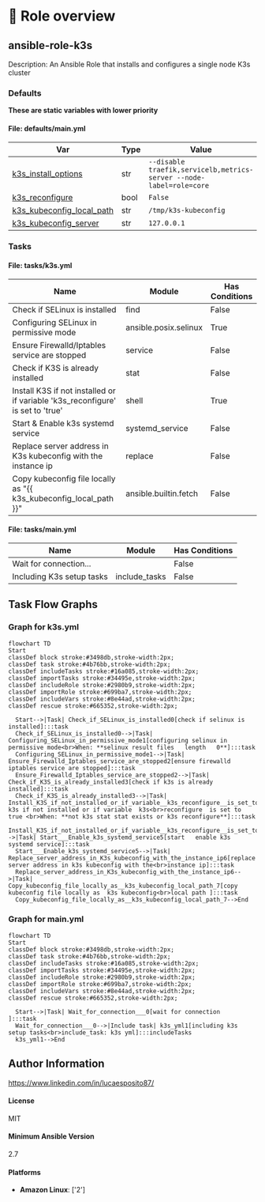 <!-- DOCSIBLE START -->

# 📃 Role overview

## ansible-role-k3s



Description: An Ansible Role that installs and configures a single node K3s cluster










### Defaults

**These are static variables with lower priority**

#### File: defaults/main.yml

| Var          | Type         | Value       |Required    | Title       |
|--------------|--------------|-------------|-------------|-------------|
| [k3s_install_options](defaults/main.yml#L2)   | str   | `--disable traefik,servicelb,metrics-server --node-label=role=core` |    n/a  |  n/a |
| [k3s_reconfigure](defaults/main.yml#L3)   | bool   | `False` |    n/a  |  n/a |
| [k3s_kubeconfig_local_path](defaults/main.yml#L4)   | str   | `/tmp/k3s-kubeconfig` |    n/a  |  n/a |
| [k3s_kubeconfig_server](defaults/main.yml#L5)   | str   | `127.0.0.1` |    n/a  |  n/a |





### Tasks


#### File: tasks/k3s.yml

| Name | Module | Has Conditions |
| ---- | ------ | --------- |
| Check if SELinux is installed | find | False |
| Configuring SELinux in permissive mode | ansible.posix.selinux | True |
| Ensure Firewalld/Iptables service are stopped | service | False |
| Check if K3S is already installed | stat | False |
| Install K3S if not installed or if variable 'k3s_reconfigure' is set to 'true' | shell | True |
| Start & Enable k3s systemd service | systemd_service | False |
| Replace server address in K3s kubeconfig with the instance ip | replace | False |
| Copy kubeconfig file locally as "{{ k3s_kubeconfig_local_path }}" | ansible.builtin.fetch | False |

#### File: tasks/main.yml

| Name | Module | Has Conditions |
| ---- | ------ | --------- |
| Wait for connection... |  | False |
| Including K3s setup tasks | include_tasks | False |


## Task Flow Graphs



### Graph for k3s.yml

```mermaid
flowchart TD
Start
classDef block stroke:#3498db,stroke-width:2px;
classDef task stroke:#4b76bb,stroke-width:2px;
classDef includeTasks stroke:#16a085,stroke-width:2px;
classDef importTasks stroke:#34495e,stroke-width:2px;
classDef includeRole stroke:#2980b9,stroke-width:2px;
classDef importRole stroke:#699ba7,stroke-width:2px;
classDef includeVars stroke:#8e44ad,stroke-width:2px;
classDef rescue stroke:#665352,stroke-width:2px;

  Start-->|Task| Check_if_SELinux_is_installed0[check if selinux is installed]:::task
  Check_if_SELinux_is_installed0-->|Task| Configuring_SELinux_in_permissive_mode1[configuring selinux in permissive mode<br>When: **selinux result files   length   0**]:::task
  Configuring_SELinux_in_permissive_mode1-->|Task| Ensure_Firewalld_Iptables_service_are_stopped2[ensure firewalld iptables service are stopped]:::task
  Ensure_Firewalld_Iptables_service_are_stopped2-->|Task| Check_if_K3S_is_already_installed3[check if k3s is already installed]:::task
  Check_if_K3S_is_already_installed3-->|Task| Install_K3S_if_not_installed_or_if_variable__k3s_reconfigure__is_set_to__true_4[install k3s if not installed or if variable  k3s<br>reconfigure  is set to  true <br>When: **not k3s stat stat exists or k3s reconfigure**]:::task
  Install_K3S_if_not_installed_or_if_variable__k3s_reconfigure__is_set_to__true_4-->|Task| Start___Enable_k3s_systemd_service5[start   enable k3s systemd service]:::task
  Start___Enable_k3s_systemd_service5-->|Task| Replace_server_address_in_K3s_kubeconfig_with_the_instance_ip6[replace server address in k3s kubeconfig with the<br>instance ip]:::task
  Replace_server_address_in_K3s_kubeconfig_with_the_instance_ip6-->|Task| Copy_kubeconfig_file_locally_as__k3s_kubeconfig_local_path_7[copy kubeconfig file locally as  k3s kubeconfig<br>local path ]:::task
  Copy_kubeconfig_file_locally_as__k3s_kubeconfig_local_path_7-->End
```


### Graph for main.yml

```mermaid
flowchart TD
Start
classDef block stroke:#3498db,stroke-width:2px;
classDef task stroke:#4b76bb,stroke-width:2px;
classDef includeTasks stroke:#16a085,stroke-width:2px;
classDef importTasks stroke:#34495e,stroke-width:2px;
classDef includeRole stroke:#2980b9,stroke-width:2px;
classDef importRole stroke:#699ba7,stroke-width:2px;
classDef includeVars stroke:#8e44ad,stroke-width:2px;
classDef rescue stroke:#665352,stroke-width:2px;

  Start-->|Task| Wait_for_connection___0[wait for connection   ]:::task
  Wait_for_connection___0-->|Include task| k3s_yml1[including k3s setup tasks<br>include_task: k3s yml]:::includeTasks
  k3s_yml1-->End
```





## Author Information
https://www.linkedin.com/in/lucaesposito87/

#### License

MIT

#### Minimum Ansible Version

2.7

#### Platforms

- **Amazon Linux**: ['2']

<!-- DOCSIBLE END -->